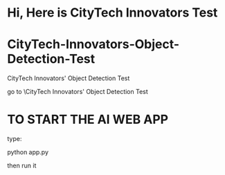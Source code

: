 # Hi, Here is CityTech Innovators Test 


# CityTech-Innovators-Object-Detection-Test
CityTech Innovators' Object Detection Test


go to \CityTech Innovators' Object Detection Test

# TO START THE AI WEB APP
type:

python app.py 

then run it
